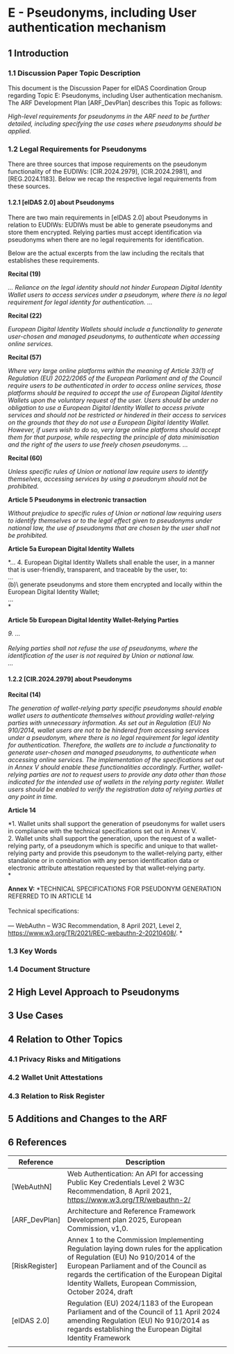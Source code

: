 # E - Pseudonyms, including User authentication mechanism

## 1 Introduction 

### 1.1 Discussion Paper Topic Description 
This document is the Discussion Paper for eIDAS Coordination Group regarding Topic E: Pseudonyms, including User authentication mechanism.
The ARF Development Plan [ARF_DevPlan] describes this Topic as follows:

*High-level requirements for pseudonyms in the ARF need to be further detailed, including
specifying the use cases where pseudonyms should be applied.*


### 1.2 Legal Requirements for Pseudonyms

There are three sources that impose requirements on the pseudonym functionality of the EUDIWs: [CIR.2024.2979], [CIR.2024.2981], and [REG.2024.1183]. Below we recap the respective legal requirements from these sources. 

#### 1.2.1 [eIDAS 2.0] about Pseudonyms
There are two main requirements in [eIDAS 2.0] about Pseudonyms in relation to EUDIWs: 
EUDIWs must be able to generate pseudonyms and store them encrypted. 
Relying parties must accept identification via pseudonyms when there are no legal requirements for identification.  

Below are the actual excerpts from the law including the recitals that establishes these requirements. 

**Recital (19)**

*... Reliance on the legal identity should not hinder European Digital Identity Wallet users to access services under a pseudonym, where there is no legal requirement for legal identity for authentication. ...* 

**Recital (22)**

*European Digital Identity Wallets should include a functionality to generate user-chosen and managed pseudonyms, to authenticate when accessing online services.*

**Recital (57)**

*Where very large online platforms within the meaning of Article 33(1) of Regulation (EU) 2022/2065 of the European Parliament and of the Council require users to be authenticated in order to access online services, those platforms should be required to accept the use of European Digital Identity Wallets upon the voluntary request of the user. Users should be under no obligation to use a European Digital Identity Wallet to access private services and should not be restricted or hindered in their access to services on the grounds that they do not use a European Digital Identity Wallet. However, if users wish to do so, very large online platforms should accept them for that purpose, while respecting the principle of data minimisation and the right of the users to use freely chosen pseudonyms. ...*

**Recital (60)**

*Unless specific rules of Union or national law require users to identify themselves, accessing services by using a pseudonym should not be prohibited.*

**Article 5 Pseudonyms in electronic transaction**

*Without prejudice to specific rules of Union or national law requiring users to identify themselves or to the legal effect given to pseudonyms under national law, the use of pseudonyms that are chosen by the user shall not be prohibited.*

**Article 5a European Digital Identity Wallets**

*... 4.  European Digital Identity Wallets shall enable the user, in a manner that is user-friendly, transparent, and traceable by the user, to:\
...\
(b)\ 
generate pseudonyms and store them encrypted and locally within the European Digital Identity Wallet;\
...\
*

**Article 5b European Digital Identity Wallet-Relying Parties**

*9. ... \
\
Relying parties shall not refuse the use of pseudonyms, where the identification of the user is not required by Union or national law.\
...*


#### 1.2.2 [CIR.2024.2979] about Pseudonyms 

**Recital (14)**

*The generation of wallet-relying party specific pseudonyms should enable wallet users to authenticate themselves without providing wallet-relying parties with unnecessary information. As set out in Regulation (EU) No 910/2014, wallet users are not to be hindered from accessing services under a pseudonym, where there is no legal requirement for legal identity for authentication. Therefore, the wallets are to include a functionality to generate user-chosen and
managed pseudonyms, to authenticate when accessing online services. The implementation of the specifications set out in Annex V should enable these functionalities accordingly. Further, wallet-relying parties are not to request users to provide any data other than those indicated for the intended use of wallets in the relying party register. Wallet users should be enabled to verify the registration data of relying parties at any point in time.*

**Article 14**

*1. Wallet units shall support the generation of pseudonyms for wallet users in compliance with the technical specifications set out in Annex V.\
2. Wallet units shall support the generation, upon the request of a wallet-relying party, of a pseudonym which is specific and unique to that wallet-relying party and provide this pseudonym to the wallet-relying party, either standalone or in combination with any person identification data or electronic attribute attestation requested by that wallet-relying party.\
*

**Annex V:**
*TECHNICAL SPECIFICATIONS FOR PSEUDONYM GENERATION REFERRED TO IN ARTICLE 14\
\
Technical specifications:\
\
— WebAuthn – W3C Recommendation, 8 April 2021, Level 2, https://www.w3.org/TR/2021/REC-webauthn-2-20210408/.
*
### 1.3 Key Words

### 1.4 Document Structure

## 2 High Level Approach to Pseudonyms

## 3 Use Cases 

## 4 Relation to Other Topics 

### 4.1 Privacy Risks and Mitigations

### 4.2 Wallet Unit Attestations 

### 4.3 Relation to Risk Register 

## 5 Additions and Changes to the ARF

## 6 References 

| Reference      | Description                                                                                                                                                                                                                                                                          |
|----------------|--------------------------------------------------------------------------------------------------------------------------------------------------------------------------------------------------------------------------------------------------------------------------------------|
| [WebAuthN]     | Web Authentication: An API for accessing Public Key Credentials Level 2 W3C Recommendation, 8 April 2021, https://www.w3.org/TR/webauthn-2/                                                                                                                                          |
| [ARF_DevPlan]  | Architecture and Reference Framework Development plan 2025, European Commission, v1,0.                                                                                                                                                                                               |
| [RiskRegister] | Annex 1 to the Commission Implementing Regulation laying down rules for the application of Regulation (EU) No 910/2014 of the European Parliament and of the Council as regards the certification of the European Digital Identity Wallets, European Commission, October 2024, draft |
| [eIDAS 2.0]    | Regulation (EU) 2024/1183 of the European Parliament and of the Council of 11 April 2024 amending Regulation (EU) No 910/2014 as regards establishing the European Digital Identity Framework                                                                                        |
|                |                                                                                                                                                                                                                                                                                      |
